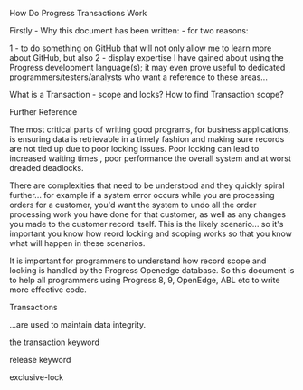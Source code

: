 How Do Progress Transactions Work

Firstly - Why this document has been written: - for two reasons: 

1 - to do something on GitHub that will not only allow me to learn more about GitHub, but also
2 - display expertise I have gained about using the Progress development language(s); it may even prove useful to dedicated programmers/testers/analysts who want a reference to these areas...

What is a Transaction - scope and locks?
How to find Transaction scope?

Further Reference

The most critical parts of writing good programs, for business applications, is ensuring data is retrievable in a timely fashion and  making sure records are not tied up due to poor locking issues. Poor locking can lead to increased waiting times , poor performance the overall system and at worst dreaded deadlocks.

There are complexities that need to be understood and they quickly spiral further... for example if a system error occurs while you are processing orders for a customer, you'd want the system to undo all the order processing work you have done for that customer, as well as any changes you made to the customer record itself. This is the likely scenario... so it's important you know how reord locking and scoping works so that you know what will happen in these scenarios.  

It is important for programmers to understand how record scope and locking is handled by the Progress Openedge database. So this document is to help all programmers using Progress 8, 9, OpenEdge, ABL etc to write more effective code.

Transactions 

...are used to maintain data integrity. 



the transaction keyword

release keyword

exclusive-lock



